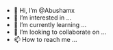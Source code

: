 - 👋 Hi, I’m @Abushamx
- 👀 I’m interested in ...
- 🌱 I’m currently learning ...
- 💞️ I’m looking to collaborate on ...
- 📫 How to reach me ...

<!---
Abushamx/Abushamx is a ✨ special ✨ repository because its `README.md` (this file) appears on your GitHub profile.
You can click the Preview link to take a look at your changes.
--->
